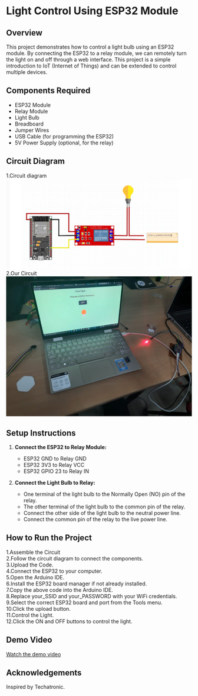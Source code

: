 # Light Control Using ESP32 Module

## Overview
This project demonstrates how to control a light bulb using an ESP32 module. By connecting the ESP32 to a relay module, we can remotely turn the light on and off through a web interface. This project is a simple introduction to IoT (Internet of Things) and can be extended to control multiple devices.

## Components Required
- ESP32 Module
- Relay Module
- Light Bulb
- Breadboard
- Jumper Wires
- USB Cable (for programming the ESP32)
- 5V Power Supply (optional, for the relay)

## Circuit Diagram
1.Circuit diagram <br>
![ESP1](espcir.png)<br>
2.Our Circuit <br>
![ESP2](ESP32.jpg)

## Setup Instructions
1. **Connect the ESP32 to Relay Module:**
   - ESP32 GND to Relay GND
   - ESP32 3V3 to Relay VCC
   - ESP32 GPIO 23 to Relay IN

2. **Connect the Light Bulb to Relay:**
   - One terminal of the light bulb to the Normally Open (NO) pin of the relay.
   - The other terminal of the light bulb to the common pin of the relay.
   - Connect the other side of the light bulb to the neutral power line.
   - Connect the common pin of the relay to the live power line.

## How to Run the Project
1.Assemble the Circuit<br>
2.Follow the circuit diagram to connect the components.<br>
3.Upload the Code.<br>
4.Connect the ESP32 to your computer.<br>
5.Open the Arduino IDE.<br>
6.Install the ESP32 board manager if not already installed.<br>
7.Copy the above code into the Arduino IDE.<br>
8.Replace your_SSID and your_PASSWORD with your WiFi credentials.<br>
9.Select the correct ESP32 board and port from the Tools menu.<br>
10.Click the upload button.<br>
11.Control the Light.<br>
12.Click the ON and OFF buttons to control the light.<br>

## Demo Video

[Watch the demo video](ESP.mp4)

## Acknowledgements
Inspired by Techatronic.
